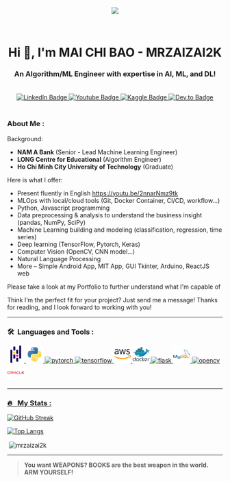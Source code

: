 

<div id="header" align="center">
  <img src="https://media.giphy.com/media/M9gbBd9nbDrOTu1Mqx/giphy.gif" width="100"/>
</div>

<p align="center"><img src="https://komarev.com/ghpvc/?username=mrzaizai2k&style=flat-square&color=blue" alt=""></p>

<h1 align="center">Hi 👋, I'm MAI CHI BAO - MRZAIZAI2K </h1>
<h3 align="center">An Algorithm/ML Engineer with expertise in AI, ML, and DL!</h3>

<div align="center" style="padding: 20px;">
  <div id="badges">
    <a href="https://www.linkedin.com/in/baochiwork/">
      <img src="https://img.shields.io/badge/LinkedIn-blue?style=for-the-badge&logo=linkedin&logoColor=white" alt="LinkedIn Badge"/>
    </a>
    <a href="https://youtube.com/@mrzaizai2k-ai704">
      <img src="https://img.shields.io/badge/YouTube-red?style=for-the-badge&logo=youtube&logoColor=white" alt="Youtube Badge"/>
    </a>
    <a href="https://www.kaggle.com/maichibao">
      <img src="https://img.shields.io/badge/Kaggle-white?style=for-the-badge&logo=kaggle&logoColor=blue" alt="Kaggle Badge"/>
    </a>
    <a href="https://dev.to/mrzaizai2k">
      <img src="https://img.shields.io/badge/dev.to-0A0A0A?style=for-the-badge&logo=dev.to&logoColor=white" alt="Dev.to Badge"/>
    </a>
  </div>
</div>


### About Me :

Background:
- **NAM A Bank** (Senior - Lead Machine Learning Engineer)
- **LONG Centre for Educational** (Algorithm Engineer)
- **Ho Chi Minh City University of Technology** (Graduate)


Here is what I offer:
- Present fluently in English https://youtu.be/2nnarNmz9tk
- MLOps with local/cloud tools (Git, Docker Container, CI/CD, workflow...) 
- Python, Javascript programming
- Data preprocessing & analysis to understand the business insight (pandas, NumPy, SciPy)
- Machine Learning building and modeling (classification, regression, time series)
- Deep learning (TensorFlow, Pytorch, Keras)
- Computer Vision (OpenCV, CNN model...)
- Natural Language Processing
- More – Simple Android App, MIT App, GUI Tkinter, Arduino, ReactJS web

Please take a look at my Portfolio to further understand what I'm capable of 

Think I’m the perfect fit for your project? Just send me a message! Thanks for reading, and I look forward to working with you!

---

### 🛠 &nbsp;Languages and Tools :

<p align="left"> </a> <a href="https://pandas.pydata.org/" target="_blank" rel="noreferrer"> <img src="https://raw.githubusercontent.com/devicons/devicon/2ae2a900d2f041da66e950e4d48052658d850630/icons/pandas/pandas-original.svg" alt="pandas" width="40" height="40"/> </a> <a href="https://www.python.org" target="_blank" rel="noreferrer"> <img src="https://raw.githubusercontent.com/devicons/devicon/master/icons/python/python-original.svg" alt="python" width="40" height="40"/> </a> <a href="https://pytorch.org/" target="_blank" rel="noreferrer"> <img src="https://www.vectorlogo.zone/logos/pytorch/pytorch-icon.svg" alt="pytorch" width="40" height="40"/> </a> <a href="https://www.tensorflow.org" target="_blank" rel="noreferrer"> <img src="https://www.vectorlogo.zone/logos/tensorflow/tensorflow-icon.svg" alt="tensorflow" width="40" height="40"/> </a> <a href="https://aws.amazon.com" target="_blank" rel="noreferrer"> <img src="https://raw.githubusercontent.com/devicons/devicon/master/icons/amazonwebservices/amazonwebservices-original-wordmark.svg" alt="aws" width="40" height="40"/> </a> <a href="https://www.docker.com/" target="_blank" rel="noreferrer"> <img src="https://raw.githubusercontent.com/devicons/devicon/master/icons/docker/docker-original-wordmark.svg" alt="docker" width="40" height="40"/> </a> <a href="https://flask.palletsprojects.com/" target="_blank" rel="noreferrer"> <img src="https://www.vectorlogo.zone/logos/pocoo_flask/pocoo_flask-icon.svg" alt="flask" width="40" height="40"/> </a> <a href="https://www.mysql.com/" target="_blank" rel="noreferrer"> <img src="https://raw.githubusercontent.com/devicons/devicon/master/icons/mysql/mysql-original-wordmark.svg" alt="mysql" width="40" height="40"/> </a> <a href="https://opencv.org/" target="_blank" rel="noreferrer"> <img src="https://www.vectorlogo.zone/logos/opencv/opencv-icon.svg" alt="opencv" width="40" height="40"/> </a> <a href="https://www.oracle.com/" target="_blank" rel="noreferrer"> <img src="https://raw.githubusercontent.com/devicons/devicon/master/icons/oracle/oracle-original.svg" alt="oracle" width="40" height="40"/>  </p>

---

### 🔥 &nbsp; My Stats :
[![GitHub Streak](http://github-readme-streak-stats.herokuapp.com?user=mrzaizai2k&theme=dark&background=000000)](https://git.io/streak-stats)

[![Top Langs](https://github-readme-stats.vercel.app/api/top-langs/?username=mrzaizai2k&layout=compact&theme=vision-friendly-dark)](https://github.com/mrzaizai2k/github-readme-stats)

<p>&nbsp;<img align="center" src="https://github-readme-stats.vercel.app/api?username=mrzaizai2k&show_icons=true&locale=en&theme=vision-friendly-dark" alt="mrzaizai2k" /></p>


---

>**You want WEAPONS? BOOKS are the best weapon in the world. ARM YOURSELF!**




